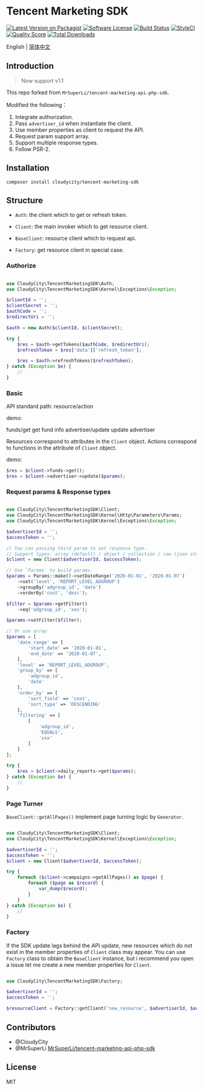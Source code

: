 # Tencent Marketing SDK

[![Latest Version on Packagist][ico-version]][link-packagist]
[![Software License][ico-license]](LICENSE.md)
[![Build Status][ico-travis]][link-travis]
[![StyleCI][ico-styleci]][link-styleci]
[![Quality Score][ico-code-quality]][link-code-quality]
[![Total Downloads][ico-downloads]][link-downloads]

English | [简体中文](./README.md)

## Introduction

> Now support v1.1

This repo forked from `MrSuperLi/tencent-marketing-api-php-sdk`.

Modified the following：
1. Integrate authorization.
2. Pass `advertiser_id` when instantiate the client.
3. Use member properties as client to request the API.
4. Request param support array.
5. Support multiple response types.
6. Follow PSR-2.

## Installation

`composer install cloudycity/tencent-marketing-sdk`

## Structure

- `Auth`: the client which to get or refresh token.

- `Client`: the main invoker which to get resource client.

- `BaseClient`: resource client which to request api.

- `Factory`: get resource client in special case.

### Authorize

```php

use CloudyCity\TencentMarketingSDK\Auth;
use CloudyCity\TencentMarketingSDK\Kernel\Exceptions\Exception;

$clientId = '';
$clientSecret = '';
$authCode = '';
$redirectUri = '';

$auth = new Auth($clientId, $clientSecret);

try {
    $res = $auth->getTokens($authCode, $redirectUri);
    $refreshToken = $res['data']['refresh_token'];

    $res = $auth->refreshTokens($refreshToken);
} catch (Exception $e) {
    //
}
```

### Basic

API standard path: resource/action

demo:

funds/get get fund info
advertiser/update update advertiser

Resources correspond to attributes in the `Client` object.
Actions correspond to functions in the attribute of `Client` object.

demo:
```php
$res = $client->funds->get();
$res = $client->advertiser->update($params);
```

### Request params & Response types

```php

use CloudyCity\TencentMarketingSDK\Client;
use CloudyCity\TencentMarketingSDK\Kernel\Http\Parameters\Params;
use CloudyCity\TencentMarketingSDK\Kernel\Exceptions\Exception;

$advertiserId = '';
$accessToken = '';

// You can passing third param to set response type.
// Support types: array (default) / object / collection / raw (json string)
$client = new Client($advertiserId, $accessToken);

// Use `Params` to build params.
$params = Params::make()->setDateRange('2020-01-01', '2020-01-07')
    ->set('level', 'REPORT_LEVEL_ADGROUP')
    ->groupBy('adgroup_id', 'date')
    ->orderBy('cost', 'desc');

$filter = $params->getFilter()
    ->eq('adgroup_id', 'xxx');

$params->setFilter($filter);

// Or use array
$params = [
    'date_range' => [
        'start_date' => '2020-01-01',
        'end_date' => '2020-01-07',
    ],
    'level' => 'REPORT_LEVEL_ADGROUP',
    'group_by' => [
        'adgroup_id',
        'date'
    ],
    'order_by' => [
        'sort_field' => 'cost',
        'sort_type' => 'DESCENDING'
    ],
    'filtering' => [
        [
            'adgroup_id',
            'EQUALS',
            'xxx'
        ]
    ]
];

try {
    $res = $client->daily_reports->get($params);
} catch (Exception $e) {
    //
}
```

### Page Turner

`BaseClient::getAllPages()` implement page turning logic by `Generator`.

```php

use CloudyCity\TencentMarketingSDK\Client;
use CloudyCity\TencentMarketingSDK\Kernel\Exceptions\Exception;

$advertiserId = '';
$accessToken = '';
$client = new Client($advertiserId, $accessToken);

try {
    foreach ($client->campaigns->getAllPages() as $page) {
        foreach ($page as $record) {
            var_dump($record);
        }
    }
} catch (Exception $e) {
    //
}
```

### Factory

If the SDK update lags behind the API update, new resources which do not exist in the member properties of `Client` class may appear.
You can use `Factory` class to obtain the `BaseClient` instance, but i recommend you open a issue let me create a new member properties for `Client`.

```php

use CloudyCity\TencentMarketingSDK\Factory;

$advertiserId = '';
$accessToken = '';

$resourceClient = Factory::getClient('new_resource', $advertiserId, $accessToken);
```

## Contributors
- @CloudyCity
- @MrSuperLi [MrSuperLi/tencent-marketing-api-php-sdk](https://github.com/MrSuperLi/tencent-marketing-api-php-sdk)


## License
MIT

[ico-version]: https://img.shields.io/packagist/v/cloudycity/tencent-marketing-sdk.svg?style=flat-square
[ico-license]: https://img.shields.io/badge/license-MIT-brightgreen.svg?style=flat-square
[ico-travis]: https://img.shields.io/travis/cloudycity/tencent-marketing-sdk/master.svg?style=flat-square
[ico-code-coverage]: https://img.shields.io/scrutinizer/coverage/g/cloudycity/tencent-marketing-sdk.svg?style=flat-square
[ico-styleci]: https://styleci.io/repos/244580741/shield?branch=master
[ico-code-quality]: https://img.shields.io/scrutinizer/g/cloudycity/tencent-marketing-sdk.svg?style=flat-square
[ico-downloads]: https://img.shields.io/packagist/dt/cloudycity/tencent-marketing-sdk.svg?style=flat-square

[link-packagist]: https://packagist.org/packages/cloudycity/tencent-marketing-sdk
[link-travis]: https://travis-ci.org/cloudycity/tencent-marketing-sdk
[link-code-coverage]: https://scrutinizer-ci.com/g/cloudycity/tencent-marketing-sdk/code-structure
[link-styleci]: https://styleci.io/repos/244580741
[link-code-quality]: https://scrutinizer-ci.com/g/cloudycity/tencent-marketing-sdk
[link-downloads]: https://packagist.org/cloudycity/tencent-marketing-sdk
[link-author]: https://github.com/cloudycity
